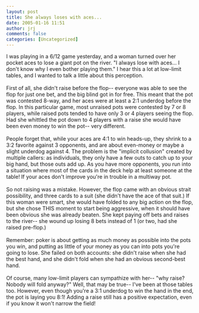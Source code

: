 ```yaml
---
layout: post
title: She always loses with aces...
date: 2005-01-16 11:51
author: jrj
comments: false
categories: [Uncategorized]
---
```

I was playing in a 6/12 game yesterday, and a woman turned over her pocket aces to lose a giant pot on the river. "I always lose with aces... I don't know why I even bother playing them." I hear this a lot at low-limit tables, and I wanted to talk a little about this perception.<br /><br />First of all, she didn't raise before the flop-- everyone was able to see the flop for just one bet, and the big blind got in for free. This meant that the pot was contested 8-way, and her aces were at least a 2:1 underdog before the flop. In this particular game, most unraised pots were contested by 7 or 8 players, while raised pots tended to have only 3 or 4 players seeing the flop. Had she whittled the pot down to 4 players with a raise she would have been even money to win the pot-- very different.<br /><br />People forget that, while your aces are 4:1 to win heads-up, they shrink to a 3:2 favorite against 3 opponents, and are about even-money or maybe a slight underdog against 4. The problem is the "implicit collusion" created by multiple callers: as individuals, they only have a few outs to catch up to your big hand, but those outs add up. As you have more opponents, you run into a situation where most of the cards in the deck help at least someone at the table! If your aces don't improve you're in trouble in a multiway pot.<br /><br />So not raising was a mistake. However, the flop came with an obvious strait possibility, and three cards to a suit (she didn't have the ace of that suit.) If this woman were smart, she would have folded to any big action on the flop, but she chose THIS moment to start being aggressive, when it should have been obvious she was already beaten. She kept paying off bets and raises to the river-- she wound up losing 8 bets instead of 1 (or two, had she raised pre-flop.)<br /><br />Remember: poker is about getting as much money as possible into the pots you win, and putting as little of your money as you can into pots you're going to lose. She failed on both accounts: she didn't raise when she had the best hand, and she didn't fold when she had an obvious second-best hand.<br /><br />Of course, many low-limit players can sympathize with her-- "why raise? Nobody will fold anyway?" Well, that may be true-- I've been at those tables too. However, even though you're a 3:1 underdog to win the hand in the end, the pot is laying you 8:1! Adding a raise still has a positive expectation, even if you know it won't narrow the field!
